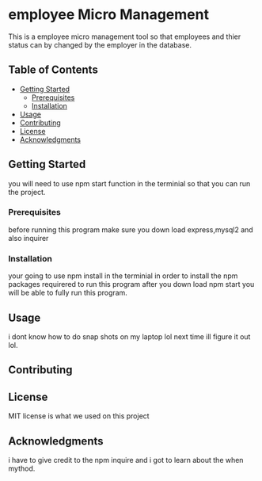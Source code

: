 
# employee Micro Management

This is a employee micro management tool so that employees and thier status can by changed by the employer in the database.

## Table of Contents

- [Getting Started](#getting-started)
  - [Prerequisites](#prerequisites)
  - [Installation](#installation)
- [Usage](#usage)
- [Contributing](#contributing)
- [License](#license)
- [Acknowledgments](#acknowledgments)

## Getting Started

you will need to use npm start function in the terminial so that you can run the project.

### Prerequisites

before running this program make sure you down load express,mysql2 and also inquirer


### Installation
your going to use npm install in the terminial in order to install the npm packages requirered to run this program after you down load npm start you will be able to fully run this program.

## Usage

i dont know how to do snap shots on my laptop lol next time ill figure it out lol.

## Contributing



## License

MIT license is what we used on this project

## Acknowledgments

i have to give credit to the npm inquire and i got to learn about the when mythod.
